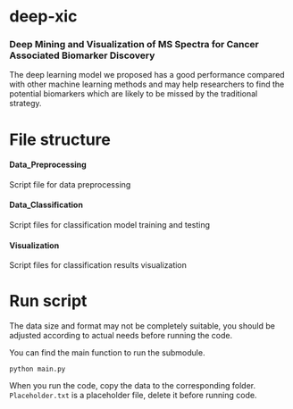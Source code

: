 # deep-xic
### Deep Mining and Visualization of MS Spectra for Cancer Associated Biomarker Discovery  
The deep learning model we proposed has a good performance compared with other machine learning methods and may help researchers to find the potential biomarkers which are likely to be missed by the traditional strategy.
# File structure
#### Data_Preprocessing 
Script file for data preprocessing
#### Data_Classification 
Script files for classification model training and testing
#### Visualization 
Script files for classification results visualization
# Run script
The data size and format may not be completely suitable, you should be adjusted according to actual needs before running the code.

You can find the main function to run the submodule.
```
python main.py
``` 
When you run the code, copy the data to the corresponding folder. 
`Placeholder.txt` is a placeholder file, delete it before running code.